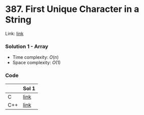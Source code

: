 # 387. First Unique Character in a String
Link: [link](https://leetcode.com/problems/first-unique-character-in-a-string/)

### Solution 1 - Array
* Time complexity: $O(n)$
* Space complexity: $O(1)$

### Code
||Sol 1|
|-|-|
|C|[link](./sol_1/main.c)|
|C++|[link](./sol_1/main.cpp)|